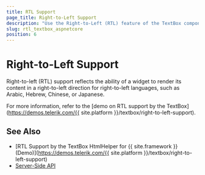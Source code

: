 ```yaml
---
title: RTL Support
page_title: Right-to-Left Support
description: "Use the Right-to-Left (RTL) feature of the TextBox component for {{ site.framework }} to render content for RTL languages."
slug: rtl_textbox_aspnetcore
position: 6
---
```


# Right-to-Left Support

Right-to-left (RTL) support reflects the ability of a widget to render its content in a right-to-left direction for right-to-left languages, such as Arabic, Hebrew, Chinese, or Japanese.

For more information, refer to the [demo on RTL support by the TextBox](https://demos.telerik.com/{{ site.platform }}/textbox/right-to-left-support).

## See Also

* [RTL Support by the TextBox HtmlHelper for {{ site.framework }} (Demo)](https://demos.telerik.com/{{ site.platform }}/textbox/right-to-left-support)
* [Server-Side API](/api/textbox)
